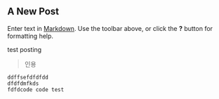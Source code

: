 ## A New Post

Enter text in [Markdown](http://daringfireball.net/projects/markdown/). Use the toolbar above, or click the **?** button for formatting help.


test posting

> 인용

    ddffsefdfdfdd
    dfdfdmfkds
    fdfdcode code test



